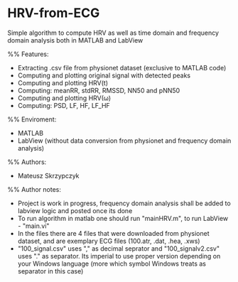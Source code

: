 # HRV-from-ECG
Simple algorithm to compute HRV as well as time domain and frequency domain analysis both in MATLAB and LabView

%% Features:
- Extracting .csv file from physionet dataset (exclusive to MATLAB code)
- Computing and plotting original signal with detected peaks
- Computing and plotting HRV(t)
- Computing: meanRR, stdRR, RMSSD, NN50 and pNN50
- Computing and plotting HRV(ω)
- Computing: PSD, LF, HF, LF_HF

%% Enviroment:
- MATLAB
- LabView (without data conversion from physionet and frequency domain analysis)

%% Authors:
- Mateusz Skrzypczyk


%% Author notes:
- Project is work in progress, frequency domain analysis shall be added to labview logic and posted once its done
- To run algorithm in matlab one should run "mainHRV.m", to run LabView - "main.vi"
- In the files there are 4 files that were downloaded from physionet dataset, and are exemplary ECG files (100.atr, .dat, .hea, .xws)
- "100_signal.csv" uses "," as decimal seprator and "100_signalv2.csv" uses "." as separator. Its imperial to use proper version depending on your Windows language (more which symbol Windows treats as separator in this case)
